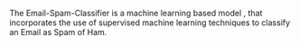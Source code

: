 The Email-Spam-Classifier is a machine learning based model , that incorporates the use of supervised machine learning techniques to classify an Email as Spam of Ham.
